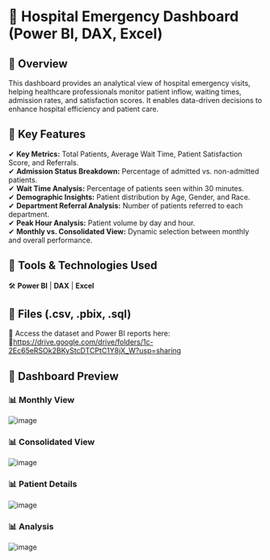 # 🏥 Hospital Emergency Dashboard (Power BI, DAX, Excel)

## 🔹 Overview

This dashboard provides an analytical view of hospital emergency visits, helping healthcare professionals monitor patient inflow, waiting times, admission rates, and satisfaction scores. It enables data-driven decisions to enhance hospital efficiency and patient care.

## 🔹 Key Features

✔ **Key Metrics:** Total Patients, Average Wait Time, Patient Satisfaction Score, and Referrals.\
✔ **Admission Status Breakdown:** Percentage of admitted vs. non-admitted patients.\
✔ **Wait Time Analysis:** Percentage of patients seen within 30 minutes.\
✔ **Demographic Insights:** Patient distribution by Age, Gender, and Race.\
✔ **Department Referral Analysis:** Number of patients referred to each department.\
✔ **Peak Hour Analysis:** Patient volume by day and hour.\
✔ **Monthly vs. Consolidated View:** Dynamic selection between monthly and overall performance.

## 🔹 Tools & Technologies Used

🛠 **Power BI** | **DAX** | **Excel**


## 🔹 Files (.csv, .pbix, .sql)

📂 Access the dataset and Power BI reports here:\
🔗https://drive.google.com/drive/folders/1c-2Ec65eRSOk2BKyStcDTCPtC1Y8jX_W?usp=sharing

## 📸 Dashboard Preview

### 📊 **Monthly View**
![image](https://github.com/user-attachments/assets/97196989-a6d1-4acc-9de8-613cd2440bf1)


### 📊 **Consolidated View**
![image](https://github.com/user-attachments/assets/f95fd750-08f9-4b62-af6e-c9d356b319c0)


### 📊 **Patient Details**
![image](https://github.com/user-attachments/assets/b5209c83-dc08-4314-909a-66be348dab79)

### 📊 **Analysis**
![image](https://github.com/user-attachments/assets/dce7247e-ff0d-4d43-948a-ce52c5d1aa74)
